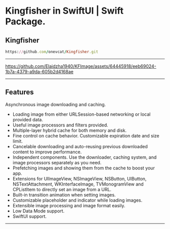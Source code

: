 Kingfisher in SwiftUI | Swift Package.
========

Kingfisher
--------
````ruby
https://github.com/onevcat/Kingfisher.git
````
--------

https://github.com/Elaidzha1940/KFImage/assets/64445918/eeb69024-1b7a-4379-a9da-605b2d4168ae

--------

Features
--------
Asynchronous image downloading and caching.

- Loading image from either URLSession-based networking or local provided data.
- Useful image processors and filters provided.
- Multiple-layer hybrid cache for both memory and disk.
- Fine control on cache behavior. Customizable expiration date and size limit.
- Cancelable downloading and auto-reusing previous downloaded content to improve performance.
- Independent components. Use the downloader, caching system, and image processors separately as you need.
- Prefetching images and showing them from the cache to boost your app.
- Extensions for UIImageView, NSImageView, NSButton, UIButton, NSTextAttachment, WKInterfaceImage, TVMonogramView and CPListItem to directly set an image from a URL.
- Built-in transition animation when setting images.
- Customizable placeholder and indicator while loading images.
- Extensible image processing and image format easily.
- Low Data Mode support.
- SwiftUI support.
--------
